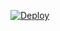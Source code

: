 
[![Deploy](https://www.herokucdn.com/deploy/button.svg)](https://heroku.com/deploy?template=https://github.com/nkmodsofc/whatsapp-bot-md)



  
